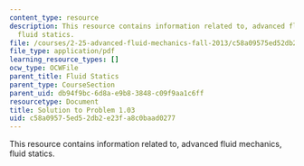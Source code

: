 ```yaml
---
content_type: resource
description: This resource contains information related to, advanced fluid mechanics,
  fluid statics.
file: /courses/2-25-advanced-fluid-mechanics-fall-2013/c58a09575ed52db2e23fa8c0baad0277_MIT2_25F13_Shapi1.03_Solu.pdf
file_type: application/pdf
learning_resource_types: []
ocw_type: OCWFile
parent_title: Fluid Statics
parent_type: CourseSection
parent_uid: db94f9bc-6d8a-e9b8-3848-c09f9aa1c6ff
resourcetype: Document
title: Solution to Problem 1.03
uid: c58a0957-5ed5-2db2-e23f-a8c0baad0277
---
```

This resource contains information related to, advanced fluid mechanics, fluid statics.

